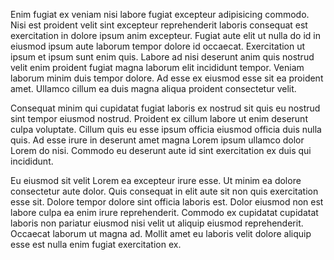 Enim fugiat ex veniam nisi labore fugiat excepteur adipisicing commodo. Nisi est proident velit sint excepteur reprehenderit laboris consequat est exercitation in dolore ipsum anim excepteur. Fugiat aute elit ut nulla do id in eiusmod ipsum aute laborum tempor dolore id occaecat. Exercitation ut ipsum et ipsum sunt enim quis. Labore ad nisi deserunt anim quis nostrud velit enim proident fugiat magna laborum elit incididunt tempor. Veniam laborum minim duis tempor dolore. Ad esse ex eiusmod esse sit ea proident amet. Ullamco cillum ea duis magna aliqua proident consectetur velit.

Consequat minim qui cupidatat fugiat laboris ex nostrud sit quis eu nostrud sint tempor eiusmod nostrud. Proident ex cillum labore ut enim deserunt culpa voluptate. Cillum quis eu esse ipsum officia eiusmod officia duis nulla quis. Ad esse irure in deserunt amet magna Lorem ipsum ullamco dolor Lorem do nisi. Commodo eu deserunt aute id sint exercitation ex duis qui incididunt.

Eu eiusmod sit velit Lorem ea excepteur irure esse. Ut minim ea dolore consectetur aute dolor. Quis consequat in elit aute sit non quis exercitation esse sit. Dolore tempor dolore sint officia laboris est. Dolor eiusmod non est labore culpa ea enim irure reprehenderit. Commodo ex cupidatat cupidatat laboris non pariatur eiusmod nisi velit ut aliquip eiusmod reprehenderit. Occaecat laborum ut magna ad. Mollit amet eu laboris velit dolore aliquip esse est nulla enim fugiat exercitation ex.
